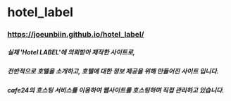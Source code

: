 # hotel_label

### https://joeunbiin.github.io/hotel_label/


##### 실제 'Hotel LABEL'에 의뢰받아 제작한 사이트로,
##### 전반적으로 호텔을 소개하고, 호텔에 대한 정보 제공을 위해 만들어진 사이트 입니다.
##### cafe24의 호스팅 서비스를 이용하여 웹사이트를 호스팅하며 직접 관리하고 있습니다.
